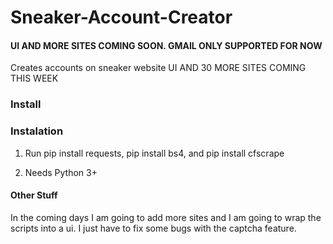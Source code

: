 # Sneaker-Account-Creator
#### UI AND MORE SITES COMING SOON. GMAIL ONLY SUPPORTED FOR NOW
Creates accounts on sneaker website UI AND 30 MORE SITES COMING THIS WEEK
### Install
### Instalation

1. Run pip install requests, pip install bs4, and pip install cfscrape

2. Needs Python 3+

#### Other Stuff

In the coming days I am going to add more sites and I am going to wrap the scripts into a ui. I just have to fix some bugs with the captcha feature.
